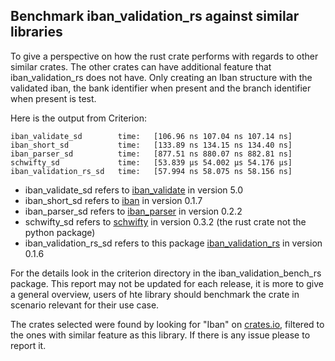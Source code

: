 ## Benchmark iban_validation_rs against similar libraries
To give a perspective on how the rust crate performs with regards to other similar crates. The other crates can have additional feature that iban_validation_rs does not have. Only creating an Iban structure with the validated iban, the bank identifier when present and the branch identifier when present is test.

Here is the output from Criterion:

```
iban_validate_sd        time:   [106.96 ns 107.04 ns 107.14 ns]
iban_short_sd           time:   [133.89 ns 134.15 ns 134.40 ns]
iban_parser_sd          time:   [877.51 ns 880.07 ns 882.81 ns]
schwifty_sd             time:   [53.839 µs 54.002 µs 54.176 µs]
iban_validation_rs_sd   time:   [57.994 ns 58.075 ns 58.156 ns]
```

- iban_validate_sd refers to [iban_validate](https://crates.io/crates/iban_validate) in version 5.0
- iban_short_sd refers to [iban](https://crates.io/crates/iban) in version 0.1.7
- iban_parser_sd refers to [iban_parser](https://crates.io/crates/iban_parser) in version 0.2.2
- schwifty_sd refers to [schwifty](https://crates.io/crates/schwifty) in version 0.3.2 (the rust crate not the python package)
- iban_validation_rs_sd refers to this package [iban_validation_rs](https://crates.io/crates/iban_validation_rs) in version 0.1.6

For the details look in the criterion directory in the iban_validation_bench_rs package.
This report may not be updated for each release, it is more to give a general overview, users of hte library should benchmark the crate in scenario relevant for their use case. 

The crates selected were found by looking for "Iban" on [crates.io](https://crates.io/), filtered to the ones with similar feature as this library. 
If there is any issue please to report it. 